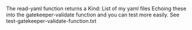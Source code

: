 The read-yaml function returns a Kind: List of my yaml files
Echoing these into the gatekeeper-validate function and you can test more easily.
See test-gatekeeper-validate-function.txt